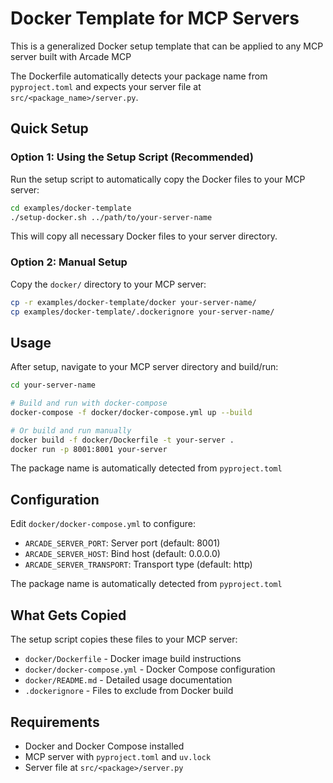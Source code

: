 # Docker Template for MCP Servers

This is a generalized Docker setup template that can be applied to any MCP server built with Arcade MCP

The Dockerfile automatically detects your package name from `pyproject.toml` and expects your server file at `src/<package_name>/server.py`.

## Quick Setup

### Option 1: Using the Setup Script (Recommended)

Run the setup script to automatically copy the Docker files to your MCP server:

```bash
cd examples/docker-template
./setup-docker.sh ../path/to/your-server-name
```

This will copy all necessary Docker files to your server directory.

### Option 2: Manual Setup

Copy the `docker/` directory to your MCP server:

```bash
cp -r examples/docker-template/docker your-server-name/
cp examples/docker-template/.dockerignore your-server-name/
```

## Usage

After setup, navigate to your MCP server directory and build/run:

```bash
cd your-server-name

# Build and run with docker-compose
docker-compose -f docker/docker-compose.yml up --build

# Or build and run manually
docker build -f docker/Dockerfile -t your-server .
docker run -p 8001:8001 your-server
```

The package name is automatically detected from `pyproject.toml`

## Configuration

Edit `docker/docker-compose.yml` to configure:
- `ARCADE_SERVER_PORT`: Server port (default: 8001)
- `ARCADE_SERVER_HOST`: Bind host (default: 0.0.0.0)
- `ARCADE_SERVER_TRANSPORT`: Transport type (default: http)

The package name is automatically detected from `pyproject.toml`

## What Gets Copied

The setup script copies these files to your MCP server:
- `docker/Dockerfile` - Docker image build instructions
- `docker/docker-compose.yml` - Docker Compose configuration
- `docker/README.md` - Detailed usage documentation
- `.dockerignore` - Files to exclude from Docker build

## Requirements

- Docker and Docker Compose installed
- MCP server with `pyproject.toml` and `uv.lock`
- Server file at `src/<package>/server.py`
